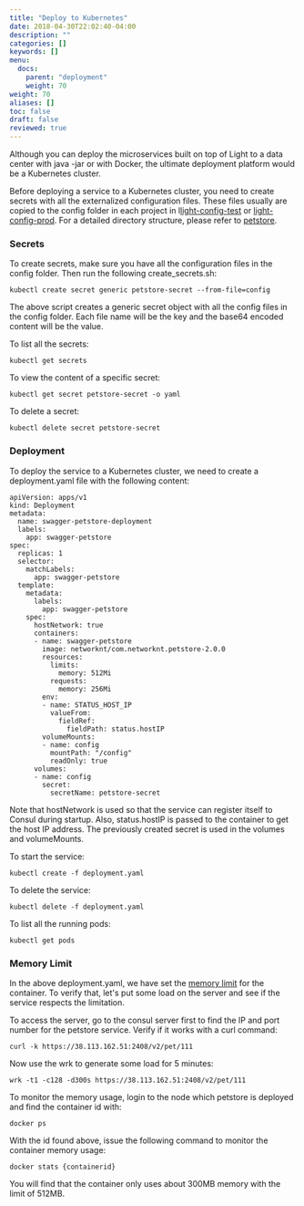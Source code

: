 ```yaml
---
title: "Deploy to Kubernetes"
date: 2018-04-30T22:02:40-04:00
description: ""
categories: []
keywords: []
menu:
  docs:
    parent: "deployment"
    weight: 70
weight: 70
aliases: []
toc: false
draft: false
reviewed: true
---
```


Although you can deploy the microservices built on top of Light to a data center with java -jar or with Docker, the ultimate deployment platform would be a Kubernetes cluster.

Before deploying a service to a Kubernetes cluster, you need to create secrets with all the externalized configuration files. These files usually are copied to the config folder in each project in l[light-config-test][] or [light-config-prod][]. For a detailed directory structure, please refer to [petstore][].

### Secrets

To create secrets, make sure you have all the configuration files in the config folder. Then run the following create_secrets.sh:

```
kubectl create secret generic petstore-secret --from-file=config
```

The above script creates a generic secret object with all the config files in the config folder. Each file name will be the key and the base64 encoded content will be the value.

To list all the secrets: 

```
kubectl get secrets
```

To view the content of a specific secret:

```
kubectl get secret petstore-secret -o yaml
```

To delete a secret:

```
kubectl delete secret petstore-secret
```

### Deployment

To deploy the service to a Kubernetes cluster, we need to create a deployment.yaml file with the following content:

```
apiVersion: apps/v1
kind: Deployment
metadata:
  name: swagger-petstore-deployment
  labels:
    app: swagger-petstore
spec:
  replicas: 1
  selector:
    matchLabels:
      app: swagger-petstore
  template:
    metadata:
      labels:
        app: swagger-petstore
    spec:
      hostNetwork: true
      containers:
      - name: swagger-petstore
        image: networknt/com.networknt.petstore-2.0.0
        resources:
          limits:
            memory: 512Mi
          requests:
            memory: 256Mi
        env:
        - name: STATUS_HOST_IP
          valueFrom:
            fieldRef:
              fieldPath: status.hostIP
        volumeMounts:
        - name: config
          mountPath: "/config"
          readOnly: true
      volumes:
      - name: config
        secret:
          secretName: petstore-secret

```

Note that hostNetwork is used so that the service can register itself to Consul during startup. Also, status.hostIP is passed to the container to get the host IP address. The previously created secret is used in the volumes and volumeMounts. 

To start the service: 

```
kubectl create -f deployment.yaml
```

To delete the service:

```
kubectl delete -f deployment.yaml
```

To list all the running pods:

```
kubectl get pods
```


### Memory Limit

In the above deployment.yaml, we have set the [memory limit][] for the container. To verify that, let's put some load on the server and see if the service respects the limitation. 

To access the server, go to the consul server first to find the IP and port number for the petstore service. Verify if it works with a curl command:

```
curl -k https://38.113.162.51:2408/v2/pet/111
```

Now use the wrk to generate some load for 5 minutes: 

```
wrk -t1 -c128 -d300s https://38.113.162.51:2408/v2/pet/111
```


To monitor the memory usage, login to the node which petstore is deployed and find the container id with: 

```
docker ps
```

With the id found above, issue the following command to monitor the container memory usage:

```
docker stats {containerid}
```

You will find that the container only uses about 300MB memory with the limit of 512MB.


[light-config-test]: https://github.com/networknt/light-config-test
[light-config-prod]: https://github.com/networknt/light-config-prod
[petstore]: https://github.com/networknt/light-config-test/tree/master/light-example-4j/rest/swagger/petstore/kubernetes
[memory limit]: /deployment/memory-limit/
